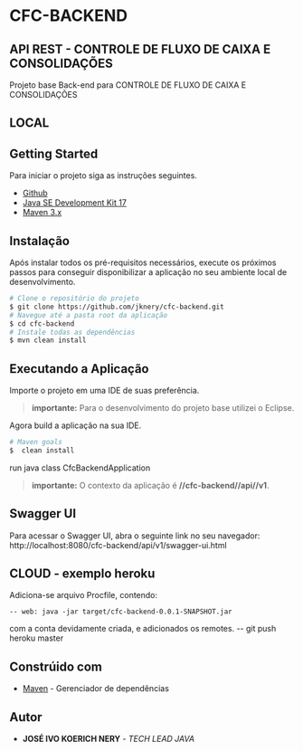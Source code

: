 # CFC-BACKEND
## API REST - CONTROLE DE FLUXO DE CAIXA E CONSOLIDAÇÕES


Projeto base Back-end para CONTROLE DE FLUXO DE CAIXA E CONSOLIDAÇÕES

## LOCAL

## Getting Started

Para iniciar o projeto siga as instruções seguintes.

* [Github](https://github.com/)
* [Java SE Development Kit 17](https://www.oracle.com/)
* [Maven 3.x](https://maven.apache.org/)

## Instalação

Após instalar todos os pré-requisitos necessários, execute os próximos passos para conseguir disponibilizar a aplicação no seu ambiente local de desenvolvimento.

```sh
# Clone o repositório do projeto
$ git clone https://github.com/jknery/cfc-backend.git
# Navegue até a pasta root da aplicação
$ cd cfc-backend
# Instale todas as dependências
$ mvn clean install
```

## Executando a Aplicação

Importe o projeto em uma IDE de suas preferência.

> **importante:** Para o desenvolvimento do projeto base utilizei o Eclipse.

Agora build a aplicação na sua IDE.

```sh
# Maven goals
$  clean install
```

run java class CfcBackendApplication

> **importante:** O contexto da aplicação é **//cfc-backend//api//v1**.


## Swagger UI

Para acessar o Swagger UI, abra o seguinte link no seu navegador: http://localhost:8080/cfc-backend/api/v1/swagger-ui.html


## CLOUD - exemplo heroku

Adiciona-se arquivo Procfile, contendo: 

    -- web: java -jar target/cfc-backend-0.0.1-SNAPSHOT.jar

com a conta devidamente criada, e adicionados os remotes.
    -- git push heroku master

## Constrúido com

* [Maven](https://maven.apache.org/) - Gerenciador de dependências

## Autor

* **JOSÉ IVO KOERICH NERY** - *TECH LEAD JAVA*